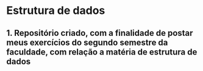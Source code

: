# Estrutura de dados

## 1. Repositório criado, com a finalidade de postar meus exercícios do segundo semestre da faculdade, com relação a matéria de estrutura de dados




